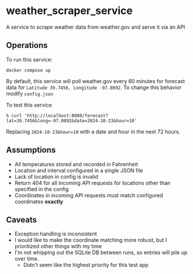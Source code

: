 # weather_scraper_service
A service to scrape weather data from weather.gov and serve it via an API

## Operations
To run this service:

```
docker compose up
```

By default, this service will poll weather.gov every 60 minutes for forecast data for `Latitude 39.7456, Longitude -97.0892`. To change this behavior modify `config.json`

To test this service

```
% curl 'http://localhost:8080/forecast?lat=39.7456&long=-97.0892&date=2024-10-23&hour=10'
```

Replacing `2024-10-23&hour=10` with a date and hour in the next 72 hours.

## Assumptions
* All temperatures stored and recorded in Fahrenheit
* Location and interval configured in a single JSON file
* Lack of location in config is invalid
* Return 404 for all incoming API requests for locations other than specified in the config
* Coordinates in incoming API requests must match configured coordinates **exactly**

## Caveats
* Exception handling is inconsistent
* I would like to make the coordinate matching more robust, but I prioritized other things with my time
* I'm not whipping out the SQLite DB between runs, so entries will pile up over time. 
    * Didn't seem like the highest priority for this test app